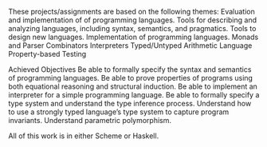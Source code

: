 These projects/assignments are based on the following themes: Evaluation
and implementation of of programming languages. Tools for describing and
analyzing languages, including syntax, semantics, and pragmatics. Tools
to design new languages. Implementation of programming languages. Monads
and Parser Combinators Interpreters Typed/Untyped Arithmetic Language
Property-based Testing

Achieved Objectives Be able to formally specify the syntax and semantics
of programming languages. Be able to prove properties of programs using
both equational reasoning and structural induction. Be able to implement
an interpreter for a simple programming language. Be able to formally
specify a type system and understand the type inference process.
Understand how to use a strongly typed language’s type system to capture
program invariants. Understand parametric polymorphism.

All of this work is in either Scheme or Haskell.
